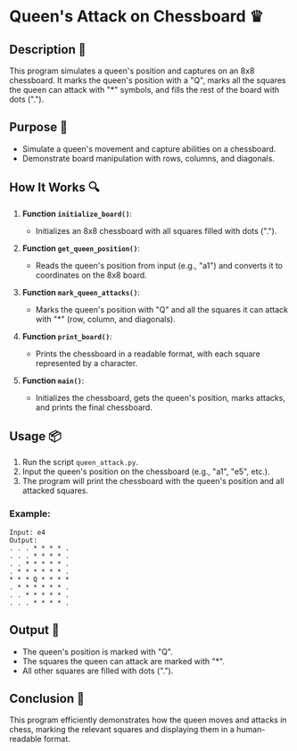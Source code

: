 # Queen's Attack on Chessboard ♛

## Description 📝

This program simulates a queen's position and captures on an 8x8 chessboard.
It marks the queen's position with a "Q", marks all the squares the queen can attack with "\*" symbols, and fills the rest of the board with dots (".").

## Purpose 🎯

-   Simulate a queen's movement and capture abilities on a chessboard.
-   Demonstrate board manipulation with rows, columns, and diagonals.

## How It Works 🔍

1. **Function `initialize_board()`**:
    - Initializes an 8x8 chessboard with all squares filled with dots (".").
2. **Function `get_queen_position()`**:

    - Reads the queen's position from input (e.g., "a1") and converts it to coordinates on the 8x8 board.

3. **Function `mark_queen_attacks()`**:

    - Marks the queen's position with "Q" and all the squares it can attack with "\*" (row, column, and diagonals).

4. **Function `print_board()`**:

    - Prints the chessboard in a readable format, with each square represented by a character.

5. **Function `main()`**:
    - Initializes the chessboard, gets the queen's position, marks attacks, and prints the final chessboard.

## Usage 📦

1. Run the script `queen_attack.py`.
2. Input the queen's position on the chessboard (e.g., "a1", "e5", etc.).
3. The program will print the chessboard with the queen's position and all attacked squares.

### Example:

```
Input: e4
Output:
. . . * * * * .
. . . * * * * .
. . * * * * * .
. * * * * * * .
* * * Q * * * *
. * * * * * * .
. . * * * * * .
. . . * * * * .
```

## Output 📜

-   The queen's position is marked with "Q".
-   The squares the queen can attack are marked with "\*".
-   All other squares are filled with dots (".").

## Conclusion 🚀

This program efficiently demonstrates how the queen moves and attacks in chess, marking the relevant squares and displaying them in a human-readable format.
